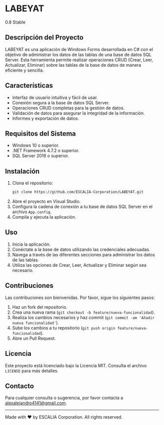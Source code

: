 # LABEYAT
0.8 Stable
## Descripción del Proyecto

LABEYAT es una aplicación de Windows Forms desarrollada en C# con el objetivo de administrar los datos de las tablas de una base de datos SQL Server. Esta herramienta permite realizar operaciones CRUD (Crear, Leer, Actualizar, Eliminar) sobre las tablas de la base de datos de manera eficiente y sencilla.

## Características

- Interfaz de usuario intuitiva y fácil de usar.
- Conexión segura a la base de datos SQL Server.
- Operaciones CRUD completas para la gestión de datos.
- Validación de datos para asegurar la integridad de la información.
- Informes y exportación de datos.

## Requisitos del Sistema

- Windows 10 o superior.
- .NET Framework 4.7.2 o superior.
- SQL Server 2016 o superior.

## Instalación

1. Clona el repositorio:
    ```bash
    git clone https://github.com/ESCALIA-Corporation/LABEYAT.git
    ```
2. Abre el proyecto en Visual Studio.
3. Configura la cadena de conexión a tu base de datos SQL Server en el archivo `App.config`.
4. Compila y ejecuta la aplicación.

## Uso

1. Inicia la aplicación.
2. Conéctate a la base de datos utilizando las credenciales adecuadas.
3. Navega a través de las diferentes secciones para administrar los datos de las tablas.
4. Utiliza las opciones de Crear, Leer, Actualizar y Eliminar según sea necesario.

## Contribuciones

Las contribuciones son bienvenidas. Por favor, sigue los siguientes pasos:

1. Haz un fork del repositorio.
2. Crea una nueva rama (`git checkout -b feature/nueva-funcionalidad`).
3. Realiza los cambios necesarios y haz commit (`git commit -am 'Añadir nueva funcionalidad'`).
4. Sube los cambios a tu repositorio (`git push origin feature/nueva-funcionalidad`).
5. Abre un Pull Request.

## Licencia

Este proyecto está licenciado bajo la Licencia MIT. Consulta el archivo `LICENSE` para más detalles.

## Contacto

Para cualquier consulta o sugerencia, por favor contacta a [alexalejandro4141@gmail.com](mailto:alexalejandro4141@gmail.com).

---

Made with ❤️ by ESCALIA Corporation. All rights reserved.